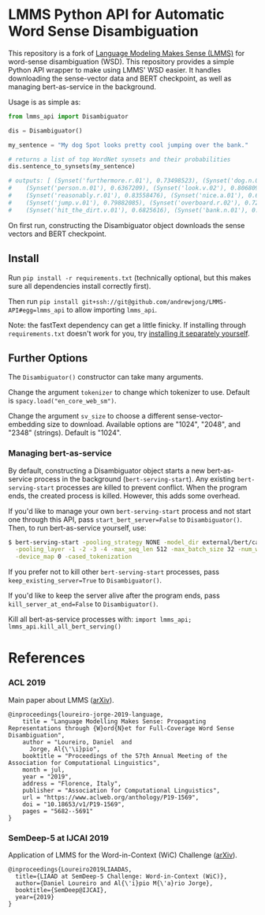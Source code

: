 # LMMS Python API for Automatic Word Sense Disambiguation

This repository is a fork of [Language Modeling Makes Sense (LMMS)](https://github.com/danlou/LMMS) for 
word-sense disambiguation (WSD). This repository provides a simple Python API wrapper to 
make using LMMS' WSD easier. It handles downloading the sense-vector data and BERT checkpoint, 
as well as managing bert-as-service in the background.

Usage is as simple as:
```python
from lmms_api import Disambiguator

dis = Disambiguator()

my_sentence = "My dog Spot looks pretty cool jumping over the bank."

# returns a list of top WordNet synsets and their probabilities
dis.sentence_to_synsets(my_sentence)

# outputs: [ (Synset('furthermore.r.01'), 0.73498523), (Synset('dog.n.01'), 0.88388115), 
#    (Synset('person.n.01'), 0.6367209), (Synset('look.v.02'), 0.80680996), 
#    (Synset('reasonably.r.01'), 0.83558476), (Synset('nice.a.01'), 0.6966169), 
#    (Synset('jump.v.01'), 0.79882085), (Synset('overboard.r.02'), 0.7287618), 
#    (Synset('hit_the_dirt.v.01'), 0.6825616), (Synset('bank.n.01'), 0.7973524) ]
```

On first run, constructing the Disambiguator object downloads the sense vectors 
and BERT checkpoint.

## Install
Run `pip install -r requirements.txt` (technically optional, but this makes sure all dependencies install correctly first).

Then run `pip install git+ssh://git@github.com/andrewjong/LMMS-API#egg=lmms_api` to allow importing 
`lmms_api`.

Note: the fastText dependency can get a little finicky. If installing through `requirements.txt` doesn't work for you, try [installing it separately yourself](https://github.com/facebookresearch/fastText#requirements).

## Further Options
The `Disambiguator()` constructor can take many arguments.

Change the argument `tokenizer` to change which tokenizer to use. Default is `spacy.load("en_core_web_sm")`.

Change the argument `sv_size` to choose a different sense-vector-embedding size to download. 
Available options are "1024", "2048", and "2348" (strings). Default is "1024".


### Managing bert-as-service
By default, constructing a Disambiguator object starts a new bert-as-service process in
 the background (`bert-serving-start`). Any existing `bert-serving-start` processes are 
 killed to prevent conflict. When the program ends, the created process is killed.
 However, this adds some overhead.
 
If you'd like to manage your own `bert-serving-start` process and not start one through this
API, pass `start_bert_server=False` to `Disambiguator()`.
Then, to run bert-as-service yourself, use:
```bash
$ bert-serving-start -pooling_strategy NONE -model_dir external/bert/cased_L-24_H-1024_A-16 \
  -pooling_layer -1 -2 -3 -4 -max_seq_len 512 -max_batch_size 32 -num_worker=1 \
  -device_map 0 -cased_tokenization
```

If you prefer not to kill other `bert-serving-start` processes, pass `keep_existing_server=True` to `Disambiguator()`.

If you'd like to keep the server alive after the program ends, pass `kill_server_at_end=False` to `Disambiguator()`.

Kill all bert-as-service processes with:
`import lmms_api; lmms_api.kill_all_bert_serving()`
# References

### ACL 2019

Main paper about LMMS ([arXiv](https://arxiv.org/abs/1906.10007)).

```
@inproceedings{loureiro-jorge-2019-language,
    title = "Language Modelling Makes Sense: Propagating Representations through {W}ord{N}et for Full-Coverage Word Sense Disambiguation",
    author = "Loureiro, Daniel  and
      Jorge, Al{\'\i}pio",
    booktitle = "Proceedings of the 57th Annual Meeting of the Association for Computational Linguistics",
    month = jul,
    year = "2019",
    address = "Florence, Italy",
    publisher = "Association for Computational Linguistics",
    url = "https://www.aclweb.org/anthology/P19-1569",
    doi = "10.18653/v1/P19-1569",
    pages = "5682--5691"
}
```

### SemDeep-5 at IJCAI 2019

Application of LMMS for the Word-in-Context (WiC) Challenge ([arXiv](https://arxiv.org/abs/1906.10002)).

```
@inproceedings{Loureiro2019LIAADAS,
  title={LIAAD at SemDeep-5 Challenge: Word-in-Context (WiC)},
  author={Daniel Loureiro and Al{\'i}pio M{\'a}rio Jorge},
  booktitle={SemDeep@IJCAI},
  year={2019}
}
```
